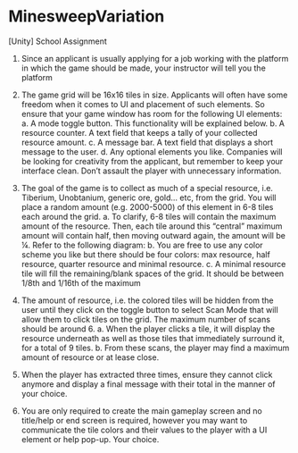 # MinesweepVariation
[Unity] School Assignment 

1) Since an applicant is usually applying for a job working with the platform in which the game should be made, your instructor will tell you the platform



2)	The game grid will be 16x16 tiles in size. Applicants will often have some freedom when it comes to UI and placement of such elements. So ensure that your game window has room for the following UI elements:
a.	A mode toggle button. This functionality will be explained below.
b.	A resource counter. A text field that keeps a tally of your collected resource amount.
c.	A message bar. A text field that displays a short message to the user.
d.	Any optional elements you like. Companies will be looking for creativity from the applicant, but remember to keep your interface clean. Don’t assault the player with unnecessary information.



3)	The goal of the game is to collect as much of a special resource, i.e. Tiberium, Unobtanium, generic ore, gold... etc, from the grid. You will place a random amount (e.g. 2000-5000) of this element in 6-8 tiles each around the grid.
a.	To clarify, 6-8 tiles will contain the maximum amount of the resource. Then, each tile around this “central” maximum amount will contain half, then moving outward again, the amount will be ¼. Refer to the following diagram:
b.	You are free to use any color scheme you like but there should be four colors: max resource, half resource, quarter resource and minimal resource.
c.	A minimal resource tile will fill the remaining/blank spaces of the grid. It should be between 1/8th and 1/16th of the maximum



4)	The amount of resource, i.e. the colored tiles will be hidden from the user until they click on the toggle button to select Scan Mode that will allow them to click tiles on the grid. The maximum number of scans should be around 6.
a.	When the player clicks a tile, it will display the resource underneath as well as those tiles that immediately surround it, for a total of 9 tiles.
b.	From these scans, the player may find a maximum amount of resource or at lease close.



6)	When the player has extracted three times, ensure they cannot click anymore and display a final message with their total in the manner of your choice.



7)	You are only required to create the main gameplay screen and no title/help or end screen is required, however you may want to communicate the tile colors and their values to the player with a UI element or help pop-up. Your choice.


